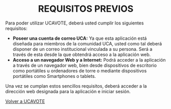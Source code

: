 <h1 align="center">REQUISITOS PREVIOS</h1>

Para poder utilizar UCAVOTE, deberá usted cumplir los siguientes requisitos:
- **Poseer una cuenta de correo UCA:** Ya que esta aplicación está diseñada para miembros de la comunidad UCA, usted como tal deberá disponer de un correo
institucional vinculada a su persona. Será a través de esta desde la que obtendrá acceso a la aplicación web.
- **Acceso a un navegador Web y a Internet:** Podrá acceder a la aplicación a través de un navegador web, bien desde dispositivos de escritorio como portátiles u
ordenadores de torre o mediante dispositivos portátiles como Smartphones o tablets.

Una vez se cumplan estos sencillos requisitos, deberá acceder a la dirección web designada
para la aplicación e iniciar sesión.

<a href="https://ucavote.000webhostapp.com/"> Volver a UCAVOTE</a>
